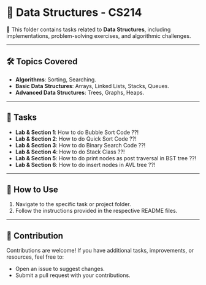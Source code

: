 # 🧮 Data Structures - CS214

📌 This folder contains tasks related to **Data Structures**, including implementations, problem-solving exercises, and algorithmic challenges.  

---

## 🛠️ Topics Covered  

- **Algorithms**: Sorting, Searching.  
- **Basic Data Structures**: Arrays, Linked Lists, Stacks, Queues.  
- **Advanced Data Structures**: Trees, Graphs, Heaps.  

---

## 📝 Tasks  
   
   - **Lab & Section 1**: How to do Bubble Sort Code ??!
   - **Lab & Section 2**: How to do Quick Sort Code ??!
   - **Lab & Section 3**: How to do Binary Search Code ??!
   - **Lab & Section 4**: How to do Stack Class ??!
   - **Lab & Section 5**: How to do print nodes as post traversal in BST tree ??!
   - **Lab & Section 6**: How to do insert nodes in AVL tree ??!

---

## 🚀 How to Use  
1. Navigate to the specific task or project folder.  
2. Follow the instructions provided in the respective README files.  

---

## 🤝 Contribution  
Contributions are welcome! If you have additional tasks, improvements, or resources, feel free to:  
- Open an issue to suggest changes.  
- Submit a pull request with your contributions.  
